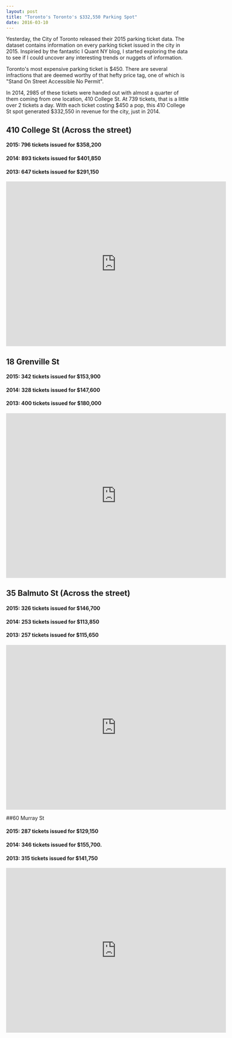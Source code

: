 ```yaml
---
layout: post
title: "Toronto's Toronto's $332,550 Parking Spot"
date: 2016-03-10
---
```


Yesterday, the City of Toronto released their 2015 parking ticket data.  The dataset contains information on every parking ticket issued in the city in 2015.  Inspiried by the fantastic I Quant NY blog, I started exploring the data to see if I could uncover any interesting trends or nuggets of information.

Toronto's most expensive parking ticket is $450.  There are several infractions that are deemed worthy of that hefty price tag, one of which is "Stand On Street Accessible No Permit".  

In 2014, 2985 of these tickets were handed out with almost a quarter of them coming from one location, 410 College St.  At 739 tickets, that is a little over 2 tickets a day.  With each ticket costing $450 a pop, this 410 College St spot generated $332,550 in revenue for the city, just in 2014. 

## 410 College St (Across the street) ##
#### 2015: 796 tickets issued for $358,200 ####
#### 2014: 893 tickets issued for $401,850
#### 2013: 647 tickets issued for $291,150

<iframe src="https://www.google.com/maps/embed?pb=!1m0!3m2!1sen!2sca!4v1455649270872!6m8!1m7!1sk9t_aIUtkuWeAvu_uTdHFA!2m2!1d43.65675864281898!2d-79.40623669615232!3f144.63015609181116!4f-16.43494906144889!5f0.7820865974627469" width="600" height="450" frameborder="0" style="border:0" allowfullscreen></iframe>


## 18 Grenville St 
#### 2015: 342 tickets issued for $153,900
#### 2014: 328 tickets issued for $147,600
#### 2013: 400 tickets issued for $180,000

<iframe src="https://www.google.com/maps/embed?pb=!1m0!3m2!1sen!2sca!4v1455651657879!6m8!1m7!1s83857MNyUcdO5tzZJ82cxA!2m2!1d43.66195861412737!2d-79.38421575983601!3f329.1808863828714!4f-5.896528146053157!5f0.7820865974627469" width="600" height="450" frameborder="0" style="border:0" allowfullscreen></iframe>


## 35 Balmuto St (Across the street)
#### 2015: 326 tickets issued for $146,700
#### 2014: 253 tickets issued for $113,850
#### 2013: 257 tickets issued for $115,650

<iframe src="https://www.google.com/maps/embed?pb=!1m0!3m2!1sen!2sca!4v1457569124752!6m8!1m7!1s1EsfEA2OFO2ZS7besE31jg!2m2!1d43.66953377351889!2d-79.3878226779771!3f223.54294412397383!4f-11.343472253253594!5f1.9587109090973311" width="600" height="450" frameborder="0" style="border:0" allowfullscreen></iframe>


##60 Murray St
#### 2015: 287 tickets issued for $129,150
#### 2014: 346 tickets issued for $155,700.
#### 2013: 315 tickets issued for $141,750

<iframe src="https://www.google.com/maps/embed?pb=!1m0!3m2!1sen!2sca!4v1455651896816!6m8!1m7!1sotM4k6jUW09oEeBmET3sQg!2m2!1d43.65821668092152!2d-79.39131905145949!3f245!4f0!5f0.7820865974627469" width="600" height="450" frameborder="0" style="border:0" allowfullscreen></iframe>
